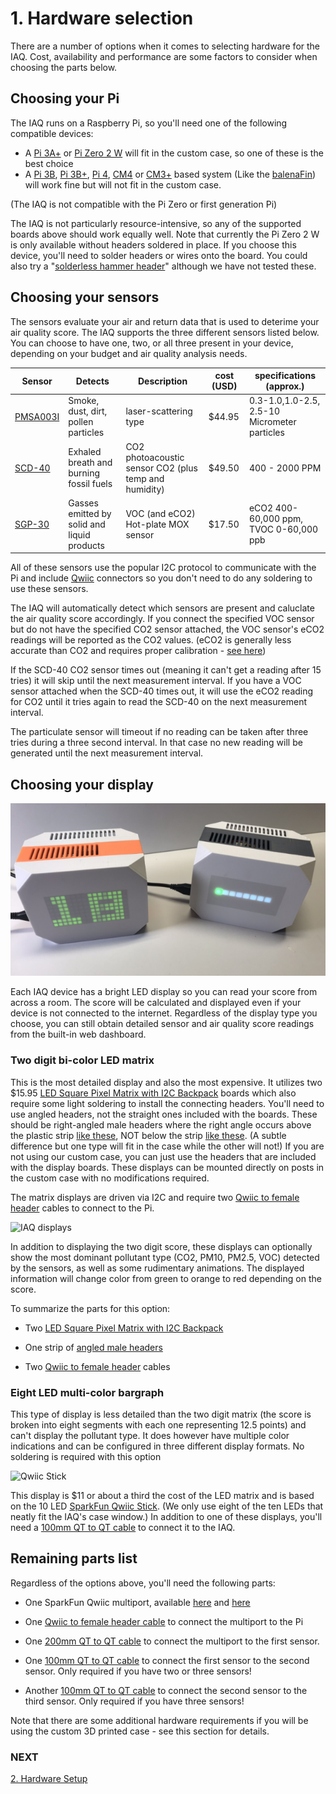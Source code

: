 # 1. Hardware selection

There are a number of options when it comes to selecting hardware for the IAQ. Cost, availability and performance are some factors to consider when choosing the parts below.

## Choosing your Pi

The IAQ runs on a Raspberry Pi, so you'll need one of the following compatible devices:

- A [Pi 3A+](https://www.raspberrypi.com/products/raspberry-pi-3-model-a-plus/) or [Pi Zero 2 W](https://www.raspberrypi.com/products/raspberry-pi-zero-2-w/) will fit in the custom case, so one of these is the best choice
- A [Pi 3B](https://www.raspberrypi.com/products/raspberry-pi-3-model-b/), [Pi 3B+](https://www.raspberrypi.com/products/raspberry-pi-3-model-b-plus/), [Pi 4](https://www.raspberrypi.com/products/raspberry-pi-4-model-b/), [CM4](https://www.raspberrypi.com/products/compute-module-4/?variant=raspberry-pi-cm4001000) or [CM3+](https://www.raspberrypi.com/products/compute-module-3-plus/) based system (Like the [balenaFin](https://www.balena.io/fin/)) will work fine but will not fit in the custom case.

(The IAQ is not compatible with the Pi Zero or first generation Pi)  

The IAQ is not particularly resource-intensive, so any of the supported boards above should work equally well. Note that currently the Pi Zero 2 W is only available without headers soldered in place. If you choose this device, you'll need to solder headers or wires onto the board. You could also try a "[solderless hammer header](https://shop.pimoroni.com/products/gpio-hammer-header?variant=35643318026)" although we have not tested these.

## Choosing your sensors

The sensors evaluate your air and return data that is used to deterime your air quality score. The IAQ supports the three different sensors listed below. You can choose to have one, two, or all three present in your device, depending on your budget and air quality analysis needs.

| Sensor | Detects | Description | cost (USD) | specifications (approx.) |
| ------------ | ----------- | ----------- | ----------- | ----------- |
| [PMSA003I](https://www.adafruit.com/product/4632) | Smoke, dust, dirt, pollen particles | laser-scattering type | $44.95 | 0.3-1.0,1.0-2.5, 2.5-10 Micrometer particles |
| [SCD-40](https://www.adafruit.com/product/5187) | Exhaled breath and burning fossil fuels |  CO2 photoacoustic sensor CO2 (plus temp and humidity) | $49.50 | 400 - 2000 PPM |
| [SGP-30](https://www.adafruit.com/product/3709) | Gasses emitted by solid and liquid products  |  VOC (and eCO2) Hot-plate MOX sensor | $17.50 | eCO2 400-60,000 ppm, TVOC 0-60,000 ppb |

All of these sensors use the popular I2C protocol to communicate with the Pi and include [Qwiic](https://www.sparkfun.com/qwiic) connectors so you don't need to do any soldering to use these sensors.

The IAQ will automatically detect which sensors are present and caluclate the air quality score accordingly. If you connect the specified VOC sensor but do not have the specified CO2 sensor attached, the VOC sensor's eCO2 readings will be reported as the CO2 values. (eCO2 is generally less accurate than CO2 and requires proper calibration - [see here](https://github.com/balena-io-playground/balena-iaq/blob/master/docs/04-use-and-configuration.md#voc-calibration))

If the SCD-40 CO2 sensor times out (meaning it can't get a reading after 15 tries) it will skip until the next measurement interval. If you have a VOC sensor attached when the SCD-40 times out, it will use the eCO2 reading for CO2 until it tries again to read the SCD-40 on the next measurement interval.

The particulate sensor will timeout if no reading can be taken after three tries during a three second interval. In that case no new reading will be generated until the next measurement interval.

## Choosing your display

![IAQ displays](./images/displays.png)

Each IAQ device has a bright LED display so you can read your score from across a room. The score will be calculated and displayed even if your device is not connected to the internet. Regardless of the display type you choose, you can still obtain detailed sensor and air quality score readings from the built-in web dashboard.

### Two digit bi-color LED matrix

This is the most detailed display and also the most expensive. It utilizes two $15.95 [LED Square Pixel Matrix with I2C Backpack](https://www.adafruit.com/product/902) boards which also require some light soldering to install the connecting headers. You'll need to use angled headers, not the straight ones included with the boards. These should be right-angled male headers where the right angle occurs above the plastic strip [like these](https://www.amazon.com/Uxcell-a15062500ux0349-Single-40-pin-Breadboard/dp/B01461DQ6S/), NOT below the strip [like these](https://www.adafruit.com/product/1540). (A subtle difference but one type will fit in the case while the other will not!) If you are not using our custom case, you can just use the headers that are included with the display boards. These displays can be mounted directly on posts in the custom case with no modifications required.

The matrix displays are driven via I2C and require two [Qwiic to female header](https://www.adafruit.com/product/4397) cables to connect to the Pi. 

![IAQ displays](https://github.com/balena-io-playground/balena-iaq/blob/master/docs/images/co2-display.png)

In addition to displaying the two digit score, these displays can optionally show the most dominant pollutant type (CO2, PM10, PM2.5, VOC) detected by the sensors, as well as some rudimentary animations. The displayed information will change color from green to orange to red depending on the score.

To summarize the parts for this option:

- Two [LED Square Pixel Matrix with I2C Backpack](https://www.adafruit.com/product/902)

- One strip of [angled male headers](https://www.amazon.com/Uxcell-a15062500ux0349-Single-40-pin-Breadboard/dp/B01461DQ6S/)

- Two [Qwiic to female header](https://www.adafruit.com/product/4397) cables

### Eight LED multi-color bargraph

This type of display is less detailed than the two digit matrix (the score is broken into eight segments with each one representing 12.5 points) and can't display the pollutant type. It does however have multiple color indications and can be configured in three different display formats. No soldering is required with this option

![Qwiic Stick](https://github.com/balena-io-playground/balena-iaq/blob/master/docs/images/qwiic-stick.png)

This display is $11 or about a third the cost of the LED matrix and is based on the 10 LED [SparkFun Qwiic Stick](https://www.sparkfun.com/products/18354). (We only use eight of the ten LEDs that neatly fit the IAQ's case window.) In addition to one of these displays, you'll need a [100mm QT to QT cable](https://www.adafruit.com/product/4210) to connect it to the IAQ.


## Remaining parts list

Regardless of the options above, you'll need the following parts:

- One SparkFun Qwiic multiport, available [here](https://www.adafruit.com/product/4861) and [here](https://www.sparkfun.com/products/18012)

- One [Qwiic to female header cable](https://www.adafruit.com/product/4397) to connect the multiport to the Pi

- One [200mm QT to QT cable](https://www.adafruit.com/product/4401) to connect the multiport to the first sensor.

- One [100mm QT to QT cable](https://www.adafruit.com/product/4210) to connect the first sensor to the second sensor. Only required if you have two or three sensors!

- Another [100mm QT to QT cable](https://www.adafruit.com/product/4210) to connect the second sensor to the third sensor. Only required if you have three sensors!

Note that there are some additional hardware requirements if you will be using the custom 3D printed case - see this section for details.

### NEXT
[2. Hardware Setup](https://github.com/balena-io-playground/balena-iaq/blob/master/docs/02-hardware-setup.md)
